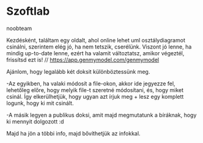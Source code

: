 Szoftlab
========

noobteam

Kezdésként, találtam egy oldalt, ahol online lehet uml osztálydiagramot csinálni, szerintem elég jó, ha nem tetszik, cserélünk. Viszont jó lenne, ha mindig up-to-date lenne, ezért ha valamit változtatsz, amikor végeztél, frissítsd ezt is!
// https://app.genmymodel.com/genmymodel



Ajánlom, hogy legalább két doksit különböztessünk meg.

-Az egyikben, ha valaki módosít a file-okon, akkor ide jegyezze fel, lehetőleg előre, hogy melyik file-t szeretné módosítani, és, hogy miket csinál. Így elkerülhetjük, hogy ugyan azt írjuk meg + lesz egy komplett logunk, hogy ki mit csinált.

-A másik legyen a publikus doksi, amit majd megmutatunk a bíráknak, hogy ki mennyit dolgozott :d

Majd ha jön a többi info, majd bővíthetjük az infokkal.

